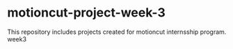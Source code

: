 # motioncut-project-week-3
This repository includes projects created for motioncut internsship program. week3 
